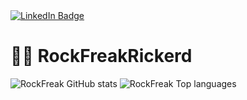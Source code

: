 <div id="badges">
  <a href="https://www.linkedin.com/in/rick-van-dijk-3b02401a0/">
    <img src="https://img.shields.io/badge/LinkedIn-blue?style=for-the-badge&logo=linkedin&logoColor=white" alt="LinkedIn Badge"/>
  </a>
</div>

# 👨‍💻 RockFreakRickerd
![RockFreak GitHub stats](https://github-readme-stats.vercel.app/api?username=RockFreakRickerd&bg_color=30,185a9d,43cea2,43cea2,185a9d&title_color=fff&text_color=000&show_icons=true&icon_color=fff)
![RockFreak Top languages](https://github-readme-stats.vercel.app/api/top-langs/?username=RockFreakRickerd&bg_color=30,185a9d,43cea2,43cea2,185a9d&title_color=fff&text_color=fff&layout=compact&langs_count=8)
